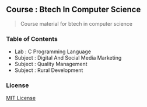 ## Course : Btech In Computer Science

> Course material for btech in computer science

### Table of Contents

- Lab : C Programming Language
- Subject : Digital And Social Media Marketing
- Subject : Quality Management
- Subject : Rural Development

### License

[MIT License](license)